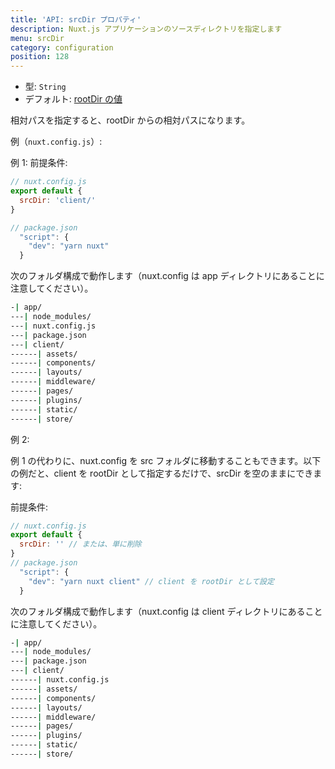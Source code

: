 ```yaml
---
title: 'API: srcDir プロパティ'
description: Nuxt.js アプリケーションのソースディレクトリを指定します
menu: srcDir
category: configuration
position: 128
---
```


- 型: `String`
- デフォルト: [rootDir の値](/api/configuration-rootdir)

相対パスを指定すると、rootDir からの相対パスになります。

例（`nuxt.config.js`）:

例 1: 前提条件:

```js
// nuxt.config.js
export default {
  srcDir: 'client/'
}

// package.json
  "script": {
    "dev": "yarn nuxt"
  }
```

次のフォルダ構成で動作します（nuxt.config は app ディレクトリにあることに注意してください）。

```bash
-| app/
---| node_modules/
---| nuxt.config.js
---| package.json
---| client/
------| assets/
------| components/
------| layouts/
------| middleware/
------| pages/
------| plugins/
------| static/
------| store/
```

例 2:

例 1 の代わりに、nuxt.config を src フォルダに移動することもできます。以下の例だと、client を rootDir として指定するだけで、srcDir を空のままにできます:

前提条件:

```js
// nuxt.config.js
export default {
  srcDir: '' // または、単に削除
}
// package.json
  "script": {
    "dev": "yarn nuxt client" // client を rootDir として設定
  }
```

次のフォルダ構成で動作します（nuxt.config は client ディレクトリにあることに注意してください）。

```bash
-| app/
---| node_modules/
---| package.json
---| client/
------| nuxt.config.js
------| assets/
------| components/
------| layouts/
------| middleware/
------| pages/
------| plugins/
------| static/
------| store/
```
